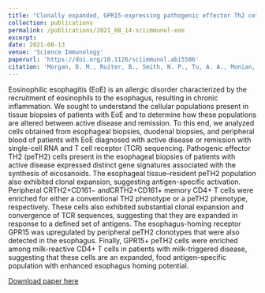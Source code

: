 ```yaml
---
title: "Clonally expanded, GPR15-expressing pathogenic effector Th2 cells are associated with eosinophilic esophagitis"
collection: publications
permalink: /publications/2021_08_14-sciimmunol-eoe
excerpt: 
date: 2021-08-13
venue: 'Science Immunology'
paperurl: 'https://doi.org/10.1126/sciimmunol.abi5586'
citation: 'Morgan, D. M., Ruiter, B., Smith, N. P., Tu, A. A., Monian, B., Stone, B. E., Virk-Hundal, N., Yuan, Q., Shreffler, W. G., Love, J. C. &quot;Clonally expanded, GPR15-expressing pathogenic effector Th2 cells are associated with eosinophilic esophagitis.&quot; <i>Science Immunology</i>, <b> 6 </b>, eabi5586 (2021).'
---
```

Eosinophilic esophagitis (EoE) is an allergic disorder characterized by the recruitment of eosinophils to the esophagus, resulting in chronic inflammation. We sought to understand the cellular populations present in tissue biopsies of patients with EoE and to determine how these populations are altered between active disease and remission. To this end, we analyzed cells obtained from esophageal biopsies, duodenal biopsies, and peripheral blood of patients with EoE diagnosed with active disease or remission with single-cell RNA and T cell receptor (TCR) sequencing. Pathogenic effector TH2 (peTH2) cells present in the esophageal biopsies of patients with active disease expressed distinct gene signatures associated with the synthesis of eicosanoids. The esophageal tissue–resident peTH2 population also exhibited clonal expansion, suggesting antigen-specific activation. Peripheral CRTH2+CD161− andCRTH2+CD161+ memory CD4+ T cells were enriched for either a conventional TH2 phenotype or a peTH2 phenotype, respectively. These cells also exhibited substantial clonal expansion and convergence of TCR sequences, suggesting that they are expanded in response to a defined set of antigens. The esophagus-homing receptor GPR15 was upregulated by peripheral peTH2 clonotypes that were also detected in the esophagus. Finally, GPR15+ peTH2 cells were enriched among milk-reactive CD4+ T cells in patients with milk-triggered disease, suggesting that these cells are an expanded, food antigen–specific population with enhanced esophagus homing potential.

[Download paper here](/files/eabi5586.pdf)
